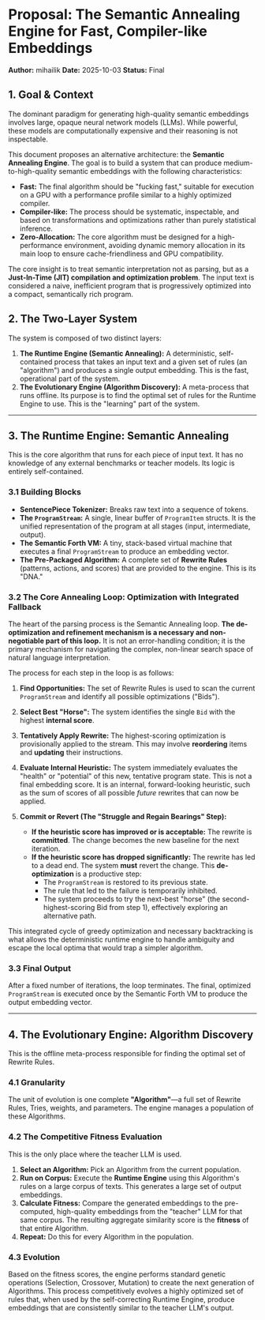 # Proposal: The Semantic Annealing Engine for Fast, Compiler-like Embeddings

**Author:** mihailik
**Date:** 2025-10-03
**Status:** Final

## 1. Goal & Context

The dominant paradigm for generating high-quality semantic embeddings involves large, opaque neural network models (LLMs). While powerful, these models are computationally expensive and their reasoning is not inspectable.

This document proposes an alternative architecture: the **Semantic Annealing Engine**. The goal is to build a system that can produce medium-to-high-quality semantic embeddings with the following characteristics:
*   **Fast:** The final algorithm should be "fucking fast," suitable for execution on a GPU with a performance profile similar to a highly optimized compiler.
*   **Compiler-like:** The process should be systematic, inspectable, and based on transformations and optimizations rather than purely statistical inference.
*   **Zero-Allocation:** The core algorithm must be designed for a high-performance environment, avoiding dynamic memory allocation in its main loop to ensure cache-friendliness and GPU compatibility.

The core insight is to treat semantic interpretation not as parsing, but as a **Just-In-Time (JIT) compilation and optimization problem**. The input text is considered a naive, inefficient program that is progressively optimized into a compact, semantically rich program.

## 2. The Two-Layer System

The system is composed of two distinct layers:

1.  **The Runtime Engine (Semantic Annealing):** A deterministic, self-contained process that takes an input text and a given set of rules (an "algorithm") and produces a single output embedding. This is the fast, operational part of the system.
2.  **The Evolutionary Engine (Algorithm Discovery):** A meta-process that runs offline. Its purpose is to find the optimal set of rules for the Runtime Engine to use. This is the "learning" part of the system.

---

## 3. The Runtime Engine: Semantic Annealing

This is the core algorithm that runs for each piece of input text. It has no knowledge of any external benchmarks or teacher models. Its logic is entirely self-contained.

### 3.1 Building Blocks
*   **SentencePiece Tokenizer:** Breaks raw text into a sequence of tokens.
*   **The `ProgramStream`:** A single, linear buffer of `ProgramItem` structs. It is the unified representation of the program at all stages (input, intermediate, output).
*   **The Semantic Forth VM:** A tiny, stack-based virtual machine that executes a final `ProgramStream` to produce an embedding vector.
*   **The Pre-Packaged Algorithm:** A complete set of **Rewrite Rules** (patterns, actions, and scores) that are provided to the engine. This is its "DNA."

### 3.2 The Core Annealing Loop: Optimization with Integrated Fallback
The heart of the parsing process is the Semantic Annealing loop. **The de-optimization and refinement mechanism is a necessary and non-negotiable part of this loop.** It is not an error-handling condition; it is the primary mechanism for navigating the complex, non-linear search space of natural language interpretation.

The process for each step in the loop is as follows:

1.  **Find Opportunities:** The set of Rewrite Rules is used to scan the current `ProgramStream` and identify all possible optimizations ("Bids").

2.  **Select Best "Horse":** The system identifies the single `Bid` with the highest **internal score**.

3.  **Tentatively Apply Rewrite:** The highest-scoring optimization is provisionally applied to the stream. This may involve **reordering** items and **updating** their instructions.

4.  **Evaluate Internal Heuristic:** The system immediately evaluates the "health" or "potential" of this new, tentative program state. This is not a final embedding score. It is an internal, forward-looking heuristic, such as the sum of scores of all possible *future* rewrites that can now be applied.

5.  **Commit or Revert (The "Struggle and Regain Bearings" Step):**
    *   **If the heuristic score has improved or is acceptable:** The rewrite is **committed**. The change becomes the new baseline for the next iteration.
    *   **If the heuristic score has dropped significantly:** The rewrite has led to a dead end. The system **must** revert the change. This **de-optimization** is a productive step:
        *   The `ProgramStream` is restored to its previous state.
        *   The rule that led to the failure is temporarily inhibited.
        *   The system proceeds to try the next-best "horse" (the second-highest-scoring Bid from step 1), effectively exploring an alternative path.

This integrated cycle of greedy optimization and necessary backtracking is what allows the deterministic runtime engine to handle ambiguity and escape the local optima that would trap a simpler algorithm.

### 3.3 Final Output
After a fixed number of iterations, the loop terminates. The final, optimized `ProgramStream` is executed once by the Semantic Forth VM to produce the output embedding vector.

---

## 4. The Evolutionary Engine: Algorithm Discovery

This is the offline meta-process responsible for finding the optimal set of Rewrite Rules.

### 4.1 Granularity
The unit of evolution is one complete **"Algorithm"**—a full set of Rewrite Rules, Tries, weights, and parameters. The engine manages a population of these Algorithms.

### 4.2 The Competitive Fitness Evaluation
This is the only place where the teacher LLM is used.

1.  **Select an Algorithm:** Pick an Algorithm from the current population.
2.  **Run on Corpus:** Execute the **Runtime Engine** using this Algorithm's rules on a large corpus of texts. This generates a large set of output embeddings.
3.  **Calculate Fitness:** Compare the generated embeddings to the pre-computed, high-quality embeddings from the "teacher" LLM for that same corpus. The resulting aggregate similarity score is the **fitness** of that entire Algorithm.
4.  **Repeat:** Do this for every Algorithm in the population.

### 4.3 Evolution
Based on the fitness scores, the engine performs standard genetic operations (Selection, Crossover, Mutation) to create the next generation of Algorithms. This process competitively evolves a highly optimized set of rules that, when used by the self-correcting Runtime Engine, produce embeddings that are consistently similar to the teacher LLM's output.
